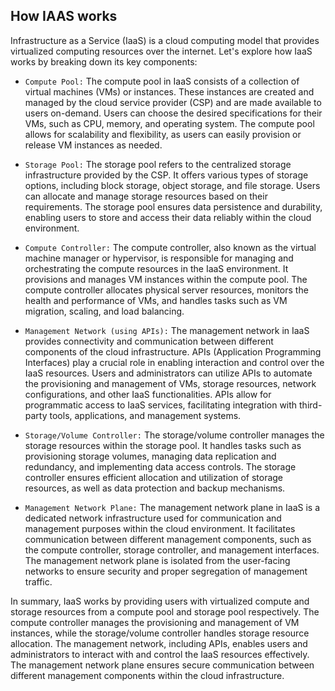 ## How IAAS works

Infrastructure as a Service (IaaS) is a cloud computing model that provides virtualized computing resources over the internet. Let's explore how IaaS works by breaking down its key components:

+ `Compute Pool:` The compute pool in IaaS consists of a collection of virtual machines (VMs) or instances. These instances are created and managed by the cloud service provider (CSP) and are made available to users on-demand. Users can choose the desired specifications for their VMs, such as CPU, memory, and operating system. The compute pool allows for scalability and flexibility, as users can easily provision or release VM instances as needed.

+ `Storage Pool:` The storage pool refers to the centralized storage infrastructure provided by the CSP. It offers various types of storage options, including block storage, object storage, and file storage. Users can allocate and manage storage resources based on their requirements. The storage pool ensures data persistence and durability, enabling users to store and access their data reliably within the cloud environment.

+ `Compute Controller:` The compute controller, also known as the virtual machine manager or hypervisor, is responsible for managing and orchestrating the compute resources in the IaaS environment. It provisions and manages VM instances within the compute pool. The compute controller allocates physical server resources, monitors the health and performance of VMs, and handles tasks such as VM migration, scaling, and load balancing.

+ `Management Network (using APIs):` The management network in IaaS provides connectivity and communication between different components of the cloud infrastructure. APIs (Application Programming Interfaces) play a crucial role in enabling interaction and control over the IaaS resources. Users and administrators can utilize APIs to automate the provisioning and management of VMs, storage resources, network configurations, and other IaaS functionalities. APIs allow for programmatic access to IaaS services, facilitating integration with third-party tools, applications, and management systems.

+ `Storage/Volume Controller:` The storage/volume controller manages the storage resources within the storage pool. It handles tasks such as provisioning storage volumes, managing data replication and redundancy, and implementing data access controls. The storage controller ensures efficient allocation and utilization of storage resources, as well as data protection and backup mechanisms.

+ `Management Network Plane:` The management network plane in IaaS is a dedicated network infrastructure used for communication and management purposes within the cloud environment. It facilitates communication between different management components, such as the compute controller, storage controller, and management interfaces. The management network plane is isolated from the user-facing networks to ensure security and proper segregation of management traffic.

In summary, IaaS works by providing users with virtualized compute and storage resources from a compute pool and storage pool respectively. The compute controller manages the provisioning and management of VM instances, while the storage/volume controller handles storage resource allocation. The management network, including APIs, enables users and administrators to interact with and control the IaaS resources effectively. The management network plane ensures secure communication between different management components within the cloud infrastructure.
